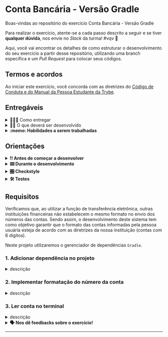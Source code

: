 # Conta Bancária - Versão Gradle

Boas-vindas ao repositório do exercício Conta Bancária - Versão Gradle

Para realizar o exercício, atente-se a cada passo descrito a seguir e se tiver **qualquer dúvida**, nos envie no _Slack_ da turma! #vqv 🚀

Aqui, você vai encontrar os detalhes de como estruturar o desenvolvimento do seu exercício a partir desse repositório, utilizando uma branch específica e um _Pull Request_ para colocar seus códigos.

## Termos e acordos
Ao iniciar este exercício, você concorda com as diretrizes do [Código de Conduta e do Manual da Pessoa Estudante da Trybe](https://app.betrybe.com/learn/student-manual/codigo-de-conduta-da-pessoa-estudante).

## Entregáveis

<details>
  <summary>🤷🏽‍♀️ Como entregar</summary><br />

Para entregar o seu exercício, você deverá criar um _Pull Request_ neste repositório.

Lembre-se que você pode consultar nosso conteúdo sobre [Git & GitHub](https://app.betrybe.com/learn/course/5e938f69-6e32-43b3-9685-c936530fd326/module/fc998c60-386e-46bc-83ca-4269beb17e17/section/fe827a71-3222-4b4d-a66f-ed98e09961af/day/1a530297-e176-4c79-8ed9-291ae2950540/lesson/2b2edce7-9c49-4907-92a2-aa571f823b79) e nosso [Blog - Git & GitHub](https://blog.betrybe.com/tecnologia/git-e-github/) sempre que precisar!
</details>

<details>
  <summary>👨‍💻 O que deverá ser desenvolvido</summary><br />

Olá! Hoje nosso vamos simular um cenário onde supostamente estaremos dentro de um time de desenvolvimento de uma instituição financeira, e você, enquanto pessoa desenvolvedora, será responsável por implementar um pequeno sistema de apoio à validação de contas bancárias.

Nosso arquiteto de software montou uma especificação técnica que foi designada como uma demanda para você (veja os detalhes abaixo).

</details>

<details>
  <summary><strong>:memo: Habilidades a serem trabalhadas</strong></summary>

Neste exercício, verificamos se você é capaz de:

- Solucionar problemas relacionados ao gerenciamento de dependências no Gradle;
- Configurar e utilizar o Gradle como ferramenta de gerenciamento de dependências em um projeto Java 

</details>

## Orientações

<details>

   <summary><strong>‼ Antes de começar a desenvolver </strong></summary>

1. Clone o repositório

- Use o comando: `git clone <url do repositório>`
- Entre na pasta do repositório que você acabou de clonar:
    - `cd <nome do repositório>`

2. Instale as dependências

    - `mvn install`  

3. Crie uma branch a partir da branch `main`

- Verifique que você está na branch `main`
    - Exemplo: `git branch`
- Se você não estiver, mude para a branch `main`
    - Exemplo: `git checkout main`
- Agora, crie uma branch à qual você vai submeter os `commits` do seu exercício:
    - Você deve criar uma branch no seguinte formato: `nome-sobrenome-nome-do-exercício`;
    - Exemplo: `git checkout -b maria-soares-lessons-learned`

4. Crie na raiz do exercício os arquivos que você precisará desenvolver:

- Verifique que você está na raiz do exercício:
    - Exemplo: `pwd` -> o retorno vai ser algo tipo _/Users/maria/code/**sd-0x-project-lessons-learned**_
- Crie os arquivos index.html e style.css:
    - Exemplo: `touch index.html style.css`

5. Adicione as mudanças ao _stage_ do Git e faça um `commit`

- Verifique que as mudanças ainda não estão no _stage_:
    - Exemplo: `git status` (devem aparecer listados os novos arquivos em vermelho)
- Adicione o novo arquivo ao _stage_ do Git:
    - Exemplo:
        - `git add .` (adicionando todas as mudanças - _que estavam em vermelho_ - ao stage do Git)
        - `git status` (devem aparecer listados os arquivos em verde)
- Faça o `commit` inicial:
    - Exemplo:
        - `git commit -m 'iniciando o exercício. VAMOS COM TUDO :rocket:'` (fazendo o primeiro commit)
        - `git status` (deve aparecer uma mensagem tipo _nothing to commit_ )

6. Adicione a sua branch com o novo `commit` ao repositório remoto

- Usando o exemplo anterior: `git push -u origin maria-soares-lessons-learned`

7. Crie um novo `Pull Request` _(PR)_

- Vá até a página de _Pull Requests_ do [repositório no GitHub](https://github.com/tryber/sd-0x-project-lessons-learned/pulls)
    - Clique no botão verde _"New pull request"_
    - Clique na caixa de seleção _"Compare"_ e escolha a sua branch **com atenção**
- Coloque um título para o seu _Pull Request_
    - Exemplo: _"Cria tela de busca"_
- Clique no botão verde _"Create pull request"_

- Adicione uma descrição para o _Pull Request_, um título nítido que o identifique, e clique no botão verde _"Create pull request"_

 <img width="1335" alt="Exemplo de pull request" src="https://user-images.githubusercontent.com/42356399/166255109-b95e6eb4-2503-45e5-8fb3-cf7caa0436e5.png">

- Volte até a [página de _Pull Requests_ do repositório](https://github.com/tryber/sd-0x-project-lessons-learned/pulls) e confira que o seu _Pull Request_ está criado

</details>

<details>

<summary><strong>⌨️ Durante o desenvolvimento</strong></summary>

Faça `commits` das alterações que você fizer no código regularmente, pois assim você garante visibilidade para o time da Trybe e treina essa prática para o mercado de trabalho :) ;

- Lembre-se de sempre após um (ou alguns) `commits` atualizar o repositório remoto;
- Os comandos que você utilizará com mais frequência são:
    - `git status` _(para verificar o que está em vermelho - fora do stage - e o que está em verde - no stage)_;
    - `git add` _(para adicionar arquivos ao stage do Git)_;
    - `git commit` _(para criar um commit com os arquivos que estão no stage do Git)_;
    - `git push -u origin nome-da-branch` _(para enviar o commit para o repositório remoto na primeira vez que fizer o `push` de uma nova branch)_;
    - `git push` _(para enviar o commit para o repositório remoto após o passo anterior)_.

</details>

<details>
<summary><strong>🎛 Checkstyle</strong></summary>

Para garantir a qualidade do código, vamos utilizar neste exercício o `Checkstyle`. Assim o código estará alinhado com as boas práticas de desenvolvimento, sendo mais legível e de fácil manutenção! Para poder rodar o `Checkstyle` certifique-se de ter executado o comando `mvn install` dentro do repositório.

Para rodá-los localmente no repositório, execute os comandos abaixo:

```bash
mvn checkstyle:check
```

Se a análise do `Checkstyle` encontrar problemas no seu código, tais problemas serão mostrados no seu terminal. Se não houver problema no seu código, nada será impresso no seu terminal.

Você pode também instalar o plugin do `Checkstyle` na sua `IDE`. Para isso, volte na primeira seção do conteúdo.

⚠️ **PULL REQUESTS COM ISSUES NO `Checkstyle` NÃO SERÃO AVALIADAS. ATENTE-SE PARA RESOLVÊ-LAS ANTES DE FINALIZAR O DESENVOLVIMENTO!** ⚠️

</details>

<details>
<summary><strong>🛠 Testes</strong></summary>

Para executar todos os testes basta rodar o comando:
```bash
mvn test
```

Para executar apenas uma classe de testes:
```bash
mvn test -Dtest="TestClassName"
```

</details>

## Requisitos

Verificamos que, ao utilizar a função de transferência eletrônica, outras instituições financeiras não estabelecem o mesmo formato no envio dos números das contas. Sendo assim, o desenvolvimento deste sistema tem como objetivo garantir que o formato das contas informadas pela pessoa usuária esteja de acordo com as diretrizes da nossa instituição (contas com 6 dígitos).

Neste projeto utilizaremos o gerenciador de dependências `Gradle`.

### 1. Adicionar dependência no projeto

<details>
  <summary>descrição</summary><br />
      Neste projeto utilizaremos a dependência `Apache Commons Lang` versão `3.12`. Você precisará adicionar essa dependência nas configurações do projeto, levando em consideração o que aprendeu sobre o gerenciador de dependência sendo utilizado.
</details>

### 2. Implementar formatação do número da conta

<details>
  <summary>descrição</summary><br />
      No projeto já temos uma classe chamada `AccountNumberFormatter` contendo um método chamado `formatAccountNumber`. Nesse método, você deve receber o número de uma conta e retornar uma String formatada corretamente, conforme as seguintes regras conforme a quantidade de dígitos da conta:

      - `conta < 6 dígitos`: deverá adicionar zeros àa esquerda até atender ao tamanho de 6 números;
      - `conta > 6 dígitos`: deverão ser removidos todos os números antes dos 6 últimos;
      - `conta == 6 dígitos`: já está aderente, o valor deve permanecer inalterado.

      Exemplos:
      - Conta `448` deverá ser formatada como `"000448"`
      - Conta `877665544` deverá ser formatada como `"665544"`
      - Conta `334455` deverá ser formatada como `"334455"`

      Para nossa sorte, não precisamos implementar isso manualmente, uma vez que a biblioteca que adicionamos anteriormente já possui métodos para nos ajudar nesse trabalho. Dê uma olhada na documentação dos métodos `leftPad` e `right` da classe [StringUtils](https://commons.apache.org/proper/commons-lang/apidocs/org/apache/commons/lang3/StringUtils.html).
</details>

### 3. Ler conta no terminal

<details>
  <summary>descrição</summary><br />
      O projeto já possui uma classe principal chamada `Application`. Neste requisito você deve:

      - Receber o número da conta bancária (apenas números) no console (terminal) do sistema.
      - Rejeitar valores não numéricos com a mensagem: `Número da conta inválido!`
      - Caso a conta seja válida, mostrar como resultado a conta com a formatação padrão, utilizando a implementação feita no requisito anterior. A conta deve ser mostrada seguindo o padrão de mensagem `Número da conta: XXXXXX` , onde `XXXXXX`  é o número da conta já formatado.

      **Dica**: há várias formas de se fazer a validação, mas a classe da biblioteca mencionada anteriormente pode ter métodos úteis para isso 😉

      Por exemplo, 👓

      Se a pessoa usuária informar a conta `448` no input do console, deverá obter como resultado um feedback ok:

          Informe o número da conta:
          448
          Número da conta: 000448

      No entanto, se a pessoa usuária informar a conta `1234567890` no input do console, deverá obter como resultado a mensagem de aviso:

          Informe o número da conta:
          1234567890
          Número da conta: 567890

      Caso seja informado um valor não numérico (por exemplo `12345-X`), uma mensagem validando deverá aparecer:

          Informe o número da conta: 
          12345-X
          Número da conta inválido!
</details>

<details>
<summary><strong> 🗣 Nos dê feedbacks sobre o exercício!</strong></summary>

Ao finalizar e submeter o exercício, não se esqueça de avaliar sua experiência preenchendo o [formulário](https://be-trybe.typeform.com/to/ZTeR4IbH#cohort_hidden=CH1&template=betrybe/java-0x-exercicio-conta-bancaria-gradle).
**Leva menos de 3 minutos!**

</details>

---

<!-- mdi versão 1.0 exercício como projeto ⚠️ não exclua esse comentário -->
